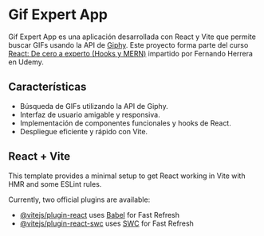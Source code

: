 # Gif Expert App

Gif Expert App es una aplicación desarrollada con React y Vite que permite buscar GIFs usando la API de [Giphy](https://giphy.com/). Este proyecto forma parte del curso [React: De cero a experto (Hooks y MERN)](https://www.udemy.com/course/react-cero-experto/) impartido por Fernando Herrera en Udemy.

## Características

- Búsqueda de GIFs utilizando la API de Giphy.
- Interfaz de usuario amigable y responsiva.
- Implementación de componentes funcionales y hooks de React.
- Despliegue eficiente y rápido con Vite.

## React + Vite

This template provides a minimal setup to get React working in Vite with HMR and some ESLint rules.

Currently, two official plugins are available:

- [@vitejs/plugin-react](https://github.com/vitejs/vite-plugin-react/blob/main/packages/plugin-react/README.md) uses [Babel](https://babeljs.io/) for Fast Refresh
- [@vitejs/plugin-react-swc](https://github.com/vitejs/vite-plugin-react-swc) uses [SWC](https://swc.rs/) for Fast Refresh